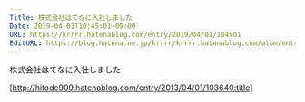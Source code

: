 ```yaml
---
Title: 株式会社はてなに入社しました
Date: 2019-04-01T10:45:01+09:00
URL: https://krrrr.hatenablog.com/entry/2019/04/01/104501
EditURL: https://blog.hatena.ne.jp/krrrr/krrrr.hatenablog.com/atom/entry/17680117127002774380
---
```


株式会社はてなに入社しました

[http://hitode909.hatenablog.com/entry/2013/04/01/103640:title]
